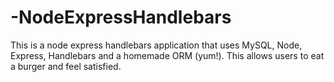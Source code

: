 # -NodeExpressHandlebars
This is a node express handlebars application that uses MySQL, Node, Express, Handlebars and a homemade ORM (yum!). This allows users to eat a burger and feel satisfied.
